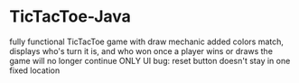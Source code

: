 # TicTacToe-Java
fully functional TicTacToe game with draw mechanic added
colors match, displays who's turn it is, and who won 
once a player wins or draws the game will no longer continue 
ONLY UI bug: reset button doesn't stay in one fixed location
